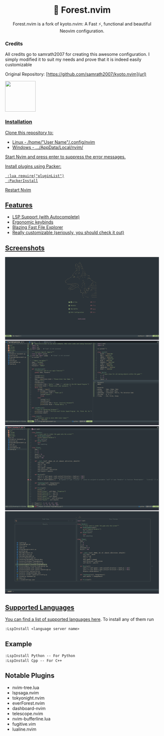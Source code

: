 <h1 align="center"> 🌲 Forest.nvim</h1>

<p align="center">Forest.nvim is a fork of kyoto.nvim: A Fast ⚡, functional and beautiful Neovim configuration.</p>

### Credits
All credits go to samrath2007 for creating this awesome configuration. I simply modified it to suit my needs and prove that it is indeed easily customizable

Original Repository: [https://github.com/samrath2007/kyoto.nvim](url)

<a href="https://github.com/samrath2007/kyoto.nvim" Kyoto.nvim><img src="https://github.githubassets.com/images/modules/logos_page/GitHub-Mark.png" align = "center" width = "100" height = "100">

### Installation
Clone this repository to:
  - Linux - /home/"User Name"/.config/nvim
  - Windows - .../AppData/Local/nvim/
  
 Start Nvim and press enter to suppress the error messages.
  
 Install plugins using Packer:
 ```
  :lua require("pluginList")
  :PackerInstall
 ```
 Restart Nvim

## Features

- LSP Support (with Autocomplete)
- Ergonomic keybinds
- Blazing Fast File Explorer
- Really customizable (seriously, you should check it out)

## Screenshots

<img src="./assets/screenshots/Dashboard.png" alt="">
<img src="./assets/screenshots/MulitWindows.png" alt="">
<img src="./assets/screenshots/Nvim-Tree.png" alt="">
<img src="./assets/screenshots/Telescope.png" alt="">

## Supported Languages

You can find a list of supported languages [here](https://github.com/kabouzeid/nvim-lspinstall/tree/main/lua/lspinstall/servers). To install any of them run

```
:LspInstall <language server name>
```
## Example
```
:LspInstall Python -- For Python
:LspInstall Cpp -- For C++
```

## Notable Plugins

- nvim-tree.lua
- lspsaga.nvim
- tokyonight.nvim
- everForest.nvim
- dashboard-nvim
- telescope.nvim
- nvim-bufferline.lua
- fugitive.vim
- lualine.nvim

